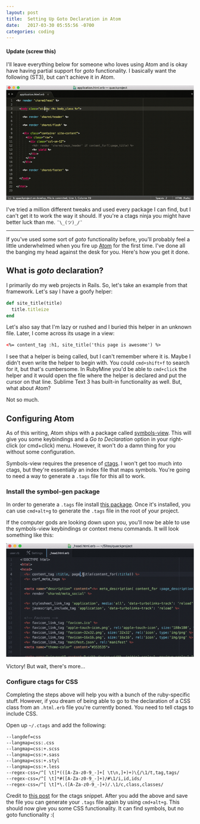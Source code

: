 ```yaml
---
layout: post
title:  Setting Up Goto Declaration in Atom
date:   2017-03-30 05:55:56 -0700
categories: coding
---
```


#### Update (screw this)

I'll leave everything below for someone who loves using Atom and is okay have having partial support for _goto_ functionality. I basically want the following (ST3), but can't achieve it in Atom.

![Sublime example][7]

I've tried a million different tweaks and used every package I can find, but I can't get it to work the way it should. If you're a ctags ninja you might have better luck than me.  `¯\_(ツ)_/¯`

___

If you've used some sort of _goto_ functionality before, you'll probably feel a little underwhelmed when you fire up [Atom][1] for the first time. I've done all the banging my head against the desk for you. Here's how you get it done.

## What is _goto_ declaration?

I primarily do my web projects in Rails. So, let's take an example from that framework. Let's say I have a goofy helper:

```ruby
def site_title(title)
  title.titleize
end
```

Let's also say that I'm lazy or rushed and I buried this helper in an unknown file. Later, I come across its usage in a view:

```html
<%= content_tag :h1, site_title('this page is awesome') %>
```

I see that a helper is being called, but I can't remember where it is. Maybe I didn't even write the helper to begin with. You could `cmd+shift+f` to search for it, but that's cumbersome. In RubyMine you'd be able to `cmd+click` the helper and it would open the file where the helper is declared and put the cursor on that line. Sublime Text 3 has built-in functionality as well. But, what about Atom?

Not so much.

## Configuring Atom

As of this writing, Atom ships with a package called [symbols-view][2]. This will give you some keybindings and a _Go to Declaration_ option in your right-click (or cmd+click) menu. However, it won't do a damn thing for you without some configuration.

Symbols-view requires the presence of [ctags][3]. I won't get too much into ctags, but they're essentially an index file that maps symbols. You're going to need a way to generate a `.tags` file for this all to work.

### Install the symbol-gen package

In order to generate a `.tags` file install [this package][4]. Once it's installed, you can use `cmd+alt+g` to generate the `.tags` file in the root of your project.

If the computer gods are looking down upon you, you'll now be able to use the symbols-view keybindings or context menu commands. It will look something like this:

![Goto declaration][5]

Victory! But wait, there's more...

### Configure ctags for CSS

Completing the steps above will help you with a bunch of the ruby-specific stuff. However, if you dream of being able to go to the declaration of a CSS class from an `.html.erb` file you're currently boned. You need to tell ctags to include CSS.

Open up `~/.ctags` and add the following:

```
--langdef=css
--langmap=css:.css
--langmap=css:+.scss
--langmap=css:+.sass
--langmap=css:+.styl
--langmap=css:+.less
--regex-css=/^[ \t]*(([A-Za-z0-9_-]+[ \t\n,]+)+)\{/\1/t,tag,tags/
--regex-css=/^[ \t]*#([A-Za-z0-9_-]+)/#\1/i,id,ids/
--regex-css=/^[ \t]*\.([A-Za-z0-9_-]+)/.\1/c,class,classes/
```

Credit to [this post][6] for the ctags snippet. After you add the above and save the file you can generate your `.tags` file again by using `cmd+alt+g`. This should now give you some CSS functionality. It can find symbols, but no goto functionality :(



[1]:https://atom.io/
[2]:https://atom.io/packages/symbols-view
[3]:http://ctags.sourceforge.net/whatis.html
[4]:https://atom.io/packages/symbol-gen
[5]:/images/posts/20170330/goto-declaration.gif
[6]:http://ellengummesson.com/blog/2014/07/27/css-ctags/
[7]:/images/posts/20170330/sublime-example.gif
